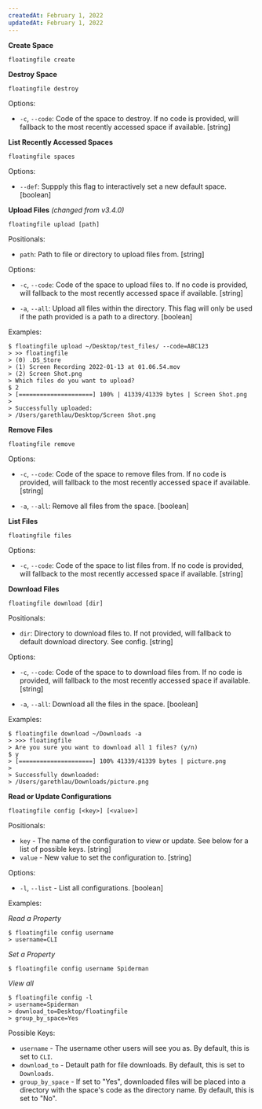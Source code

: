 ```yaml
---
createdAt: February 1, 2022
updatedAt: February 1, 2022
---
```


**Create Space**

`floatingfile create`

**Destroy Space**

`floatingfile destroy`

Options:

- `-c`, `--code`: Code of the space to destroy. If no code is provided, will fallback to the most recently accessed space if available. [string]

**List Recently Accessed Spaces**

`floatingfile spaces`

Options:

- `--def`: Suppply this flag to interactively set a new default space. [boolean]

**Upload Files** _(changed from v3.4.0)_

`floatingfile upload [path]`

Positionals:

- `path`: Path to file or directory to upload files from. [string]

Options:

- `-c`, `--code`: Code of the space to upload files to. If no code is provided, will fallback to the most recently accessed space if available. [string]

- `-a`, `--all`: Upload all files within the directory. This flag will only be used if the path provided is a path to a directory. [boolean]

Examples:

```
$ floatingfile upload ~/Desktop/test_files/ --code=ABC123
> >> floatingfile
> (0) .DS_Store
> (1) Screen Recording 2022-01-13 at 01.06.54.mov
> (2) Screen Shot.png
> Which files do you want to upload?
$ 2
> [=====================] 100% | 41339/41339 bytes | Screen Shot.png
>
> Successfully uploaded:
> /Users/garethlau/Desktop/Screen Shot.png
```

**Remove Files**

`floatingfile remove`

Options:

- `-c`, `--code`: Code of the space to remove files from. If no code is provided, will fallback to the most recently accessed space if available. [string]

- `-a`, `--all`: Remove all files from the space. [boolean]

**List Files**

`floatingfile files`

Options:

- `-c`, `--code`: Code of the space to list files from. If no code is provided, will fallback to the most recently accessed space if available. [string]

**Download Files**

`floatingfile download [dir]`

Positionals:

- `dir`: Directory to download files to. If not provided, will fallback to default download directory. See config. [string]

Options:

- `-c`, `--code`: Code of the space to to download files from. If no code is provided, will fallback to the most recently accessed space if available. [string]

- `-a`, `--all`: Download all the files in the space. [boolean]

Examples:

```
$ floatingfile download ~/Downloads -a
> >>> floatingfile
> Are you sure you want to download all 1 files? (y/n)
$ y
> [=====================] 100% 41339/41339 bytes | picture.png
>
> Successfully downloaded:
> /Users/garethlau/Downloads/picture.png
```

**Read or Update Configurations**

`floatingfile config [<key>] [<value>]`

Positionals:

- `key` - The name of the configuration to view or update. See below for a list of possible keys. [string]
- `value` - New value to set the configuration to. [string]

Options:

- `-l`, `--list` - List all configurations. [boolean]

Examples:

_Read a Property_

```
$ floatingfile config username
> username=CLI
```

_Set a Property_

```
$ floatingfile config username Spiderman
```

_View all_

```
$ floatingfile config -l
> username=Spiderman
> download_to=Desktop/floatingfile
> group_by_space=Yes
```

Possible Keys:

- `username` - The username other users will see you as. By default, this is set to `CLI`.
- `download_to` - Detault path for file downloads. By default, this is set to `Downloads`.
- `group_by_space` - If set to "Yes", downloaded files will be placed into a directory with the space's code as the directory name. By default, this is set to "No".
